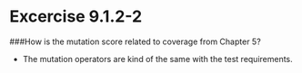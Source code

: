 # Excercise 9.1.2-2 
###How is the mutation score related to coverage from Chapter 5?
- The mutation operators are kind of the same with the test requirements.
